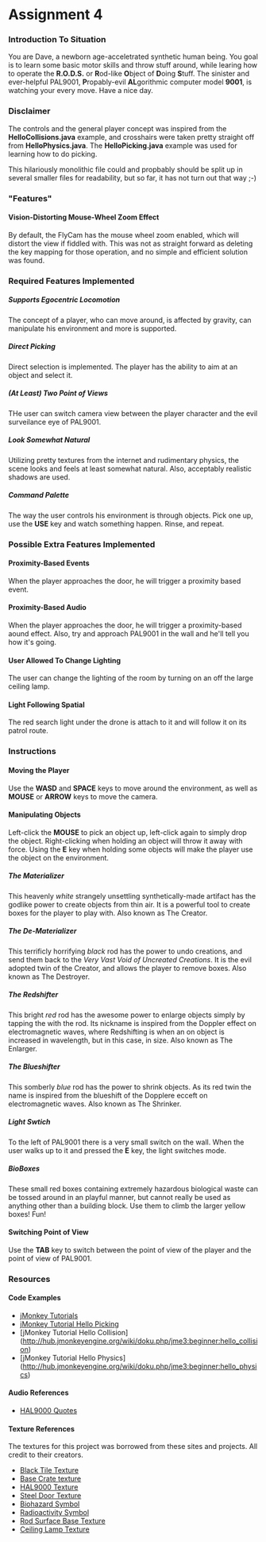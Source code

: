 Assignment 4
=======================
### Introduction To Situation
You are Dave, a newborn age-acceletrated synthetic human being. You goal is to learn some basic motor skills and throw stuff around, while learing how to operate the **R.O.D.S.** or **R**od-like **O**bject of **D**oing **S**tuff. The sinister and ever-helpful PAL9001, **P**ropably-evil **AL**gorithmic computer model **9001**, is watching your every move. Have a nice day.

### Disclaimer
The controls and the general player concept was inspired from the **HelloCollisions.java** example, and crosshairs were taken pretty straight off from **HelloPhysics.java**. The **HelloPicking.java** example was used for learning how to do picking.

This hilariously monolithic file could and propbably should be split up in several smaller files for readability, but so far, it has not turn out that way ;-)

### "Features"
#### Vision-Distorting Mouse-Wheel Zoom Effect
By default, the FlyCam has the mouse wheel zoom enabled, which will distort the view if fiddled with. This was not as straight forward as deleting the key mapping for those operation, and no simple and efficient solution was found.

### Required Features Implemented
##### Supports Egocentric Locomotion
The concept of a player, who can move around, is affected by gravity, can manipulate his environment and more is supported.

##### Direct Picking
Direct selection is implemented. The player has the ability to aim at an object and select it.

##### (At Least) Two Point of Views
THe user can switch camera view between the player character and the evil surveilance eye of PAL9001.

##### Look Somewhat Natural
Utilizing pretty textures from the internet and rudimentary physics, the scene looks and feels at least somewhat natural. Also, acceptably realistic shadows are used. 

##### Command Palette
The way the user controls his environment is through objects. Pick one up, use the **USE** key and watch something happen. Rinse, and repeat.

### Possible Extra Features Implemented
#### Proximity-Based Events
When the player approaches the door, he will trigger a proximity based event.

#### Proximity-Based Audio
When the player approaches the door, he will trigger a proximity-based aound effect. Also, try and approach PAL9001 in the wall and he'll tell you how it's going.

#### User Allowed To Change Lighting
The user can change the lighting of the room by turning on an off the large ceiling lamp.

#### Light Following Spatial
The red search light under the drone is attach to it and will follow it on its patrol route.





### Instructions
#### Moving the Player
Use the **WASD** and **SPACE** keys to move around the environment, as well as **MOUSE** or **ARROW** keys to move the camera.

#### Manipulating Objects
Left-click the **MOUSE** to pick an object up, left-click again to simply drop the object. Right-clicking when holding an object will throw it away with force. Using the **E** key when holding some objects will make the player use the object on the environment.

##### The Materializer
This heavenly *white* strangely unsettling synthetically-made artifact has the godlike power to create objects from thin air. It is a powerful tool to create boxes for the player to play with. Also known as The Creator.

##### The De-Materializer
This terrificly horrifying *black* rod has the power to undo creations, and send them back to the *Very Vast Void of Uncreated Creations*. It is the evil adopted twin of the Creator, and allows the player to remove boxes. Also known as The Destroyer.

##### The Redshifter
This bright *red* rod has the awesome power to enlarge objects simply by tapping the with the rod. Its nickname is inspired from the Doppler effect on electromagnetic waves, where Redshifting is when an on object is increased in wavelength, but in this case, in size. Also known as The Enlarger.

##### The Blueshifter
This somberly *blue* rod has the power to shrink objects. As its red twin the name is inspired from the blueshift of the Dopplere ecceft on electromagnetic waves. Also known as The Shrinker.

##### Light Swtich
To the left of PAL9001 there is a very small switch on the wall. When the user walks up to it and pressed the **E** key, the light switches mode.

##### BioBoxes
These small red boxes containing extremely hazardous biological waste can be tossed around in an playful manner, but cannot really be used as anything other than a building block. Use them to climb the larger yellow boxes! Fun!

#### Switching Point of View
Use the **TAB** key to switch between the point of view of the player and the point of view of PAL9001.

### Resources
#### Code Examples
- [jMonkey Tutorials](http://hub.jmonkeyengine.org/wiki/doku.php/jme3#tutorials_for_beginners)
- [jMonkey Tutorial Hello Picking](http://hub.jmonkeyengine.org/wiki/doku.php/jme3:beginner:hello_picking)
- [jMonkey Tutorial Hello Collision] (http://hub.jmonkeyengine.org/wiki/doku.php/jme3:beginner:hello_collision)
- [jMonkey Tutorial Hello Physics] (http://hub.jmonkeyengine.org/wiki/doku.php/jme3:beginner:hello_physics)

#### Audio References
- [HAL9000 Quotes](http://www.gotwavs.com/Movies/2001.html)

#### Texture References
The textures for this project was borrowed from these sites and projects. All credit to their creators.
- [Black Tile Texture](http://www.moddb.com/mods/h2f/images/the-even-newer-panel-texture1)
- [Base Crate texture](http://grabcad.com/library/wood-crate-1)
- [HAL9000 Texture](http://adventuretime.wikia.com/wiki/File:HAL9000.jpg)
- [Steel Door Texture](http://wiskha.com/steel-doors-for-home/fireproof-steel-doors-from-yongkang-mingdoor-manufacturing)
- [Biohazard Symbol](http://en.wikipedia.org/wiki/File:Biohazard_symbol.svg)
- [Radioactivity Symbol](http://commons.wikimedia.org/wiki/File:Radiation_warning_symbol2.svg)
- [Rod Surface Base Texture](http://www.4freephotos.com/Holes_in_metal_surface-limage-5a8bf56998f04916e02827eb3b0b88b6.html#.Uw3XCnVdWlg)
- [Ceiling Lamp Texture](http://natsukilo.blogspot.se/2012/06/fypparticle-effect-texture.html)
